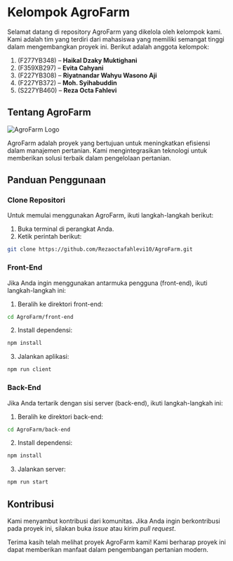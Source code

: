 # Kelompok AgroFarm

Selamat datang di repository AgroFarm yang dikelola oleh kelompok kami. Kami adalah tim yang terdiri dari mahasiswa yang memiliki semangat tinggi dalam mengembangkan proyek ini. Berikut adalah anggota kelompok:

1. (F277YB348) – **Haikal Dzaky Muktighani**
2. (F359XB297) – **Evita Cahyani**
3. (F227YB308) – **Riyatnandar Wahyu Wasono Aji**
4. (F227YB372) – **Moh. Syihabuddin**
5. (S227YB460) – **Reza Octa Fahlevi**

## Tentang AgroFarm

![AgroFarm Logo](https://github.com/Rezaoctafahlevi10/AgroFarm/assets/127718704/fab34099-6721-4a83-a435-97df2205299d)

AgroFarm adalah proyek yang bertujuan untuk meningkatkan efisiensi dalam manajemen pertanian. Kami mengintegrasikan teknologi untuk memberikan solusi terbaik dalam pengelolaan pertanian.

## Panduan Penggunaan

### Clone Repositori

Untuk memulai menggunakan AgroFarm, ikuti langkah-langkah berikut:

1. Buka terminal di perangkat Anda.
2. Ketik perintah berikut:

```bash
git clone https://github.com/Rezaoctafahlevi10/AgroFarm.git
```

### Front-End

Jika Anda ingin menggunakan antarmuka pengguna (front-end), ikuti langkah-langkah ini:

1. Beralih ke direktori front-end:

```bash
cd AgroFarm/front-end
```

2. Install dependensi:

```bash
npm install
```

3. Jalankan aplikasi:

```bash
npm run client
```

### Back-End

Jika Anda tertarik dengan sisi server (back-end), ikuti langkah-langkah ini:

1. Beralih ke direktori back-end:

```bash
cd AgroFarm/back-end
```

2. Install dependensi:

```bash
npm install
```

3. Jalankan server:

```bash
npm run start
```

## Kontribusi

Kami menyambut kontribusi dari komunitas. Jika Anda ingin berkontribusi pada proyek ini, silakan buka _issue_ atau kirim _pull request_.

Terima kasih telah melihat proyek AgroFarm kami! Kami berharap proyek ini dapat memberikan manfaat dalam pengembangan pertanian modern.
